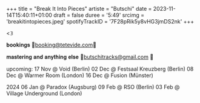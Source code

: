 +++
title = "Break It Into Pieces"
artiste = "Butschi"
date = 2023-11-14T15:40:11+01:00
draft = false
duree = '5:49'
srcimg = 'breakitintopieces.jpeg'
spotifyTrackID = '7F28pRik5y8vHG3jmDS2nk'
+++


<𝟛

𝐛𝐨𝐨𝐤𝐢𝐧𝐠𝐬
💌booking@tetevide.com💌

𝐦𝐚𝐬𝐭𝐞𝐫𝐢𝐧𝐠 𝐚𝐧𝐝 𝐚𝐧𝐲𝐭𝐡𝐢𝐧𝐠 𝐞𝐥𝐬𝐞
💌butschitracks@gmail.com 💌

upcoming:
17 Nov @ Void (Berlin)
02 Dec @ Festsaal Kreuzberg (Berlin)
08 Dec @ Warmer Room (London)
16 Dec @ Fusion (Münster)

2024
06 Jan @ Paradox (Augsburg)
09 Feb @ RSO (Berlin)
03 Feb @ Village Underground (London)